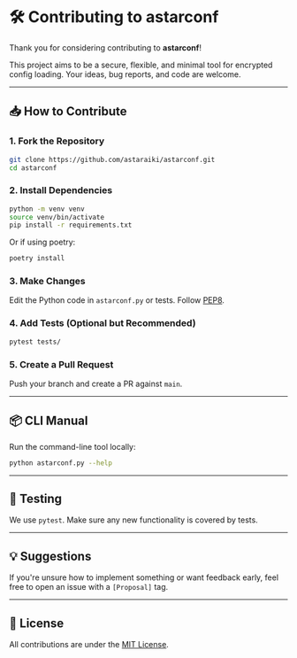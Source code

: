 # 🛠 Contributing to astarconf

Thank you for considering contributing to **astarconf**!

This project aims to be a secure, flexible, and minimal tool for encrypted config loading.
Your ideas, bug reports, and code are welcome.

---

## 📥 How to Contribute

### 1. Fork the Repository

```bash
git clone https://github.com/astaraiki/astarconf.git
cd astarconf
```

### 2. Install Dependencies

```bash
python -m venv venv
source venv/bin/activate
pip install -r requirements.txt
```

Or if using poetry:

```bash
poetry install
```

### 3. Make Changes

Edit the Python code in `astarconf.py` or tests. Follow [PEP8](https://peps.python.org/pep-0008/).

### 4. Add Tests (Optional but Recommended)

```bash
pytest tests/
```

### 5. Create a Pull Request

Push your branch and create a PR against `main`.

---

## 📦 CLI Manual

Run the command-line tool locally:

```bash
python astarconf.py --help
```

---

## 🧪 Testing

We use `pytest`. Make sure any new functionality is covered by tests.

---

## 💡 Suggestions

If you're unsure how to implement something or want feedback early, feel free to open an issue with a `[Proposal]` tag.

---

## 📄 License

All contributions are under the [MIT License](LICENSE).
